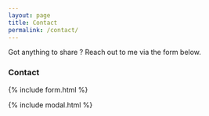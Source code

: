 ```yaml
---
layout: page
title: Contact
permalink: /contact/
---
```


Got anything to share ? Reach out to me via the form below.

### Contact


{% include form.html %}

{% include modal.html %}